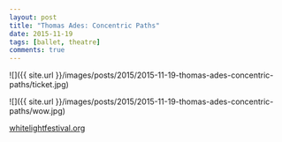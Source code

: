 ```yaml
---
layout: post
title: "Thomas Ades: Concentric Paths"
date: 2015-11-19
tags: [ballet, theatre]
comments: true
---
```

![]({{ site.url }}/images/posts/2015/2015-11-19-thomas-ades-concentric-paths/ticket.jpg)

![]({{ site.url }}/images/posts/2015/2015-11-19-thomas-ades-concentric-paths/wow.jpg)

[whitelightfestival.org](http://whitelightfestival.org/events/concentric-paths)
